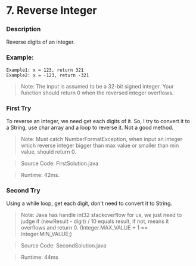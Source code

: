 # 7. Reverse Integer
### Description
Reverse digits of an integer.

### Example:
```
Example1: x = 123, return 321
Example2: x = -123, return -321
```

>Note: The input is assumed to be a 32-bit signed integer. Your function should return 0 when the reversed integer overflows.

### First Try
To reverse an integer, we need get each digits of it. So, I try to convert it to a String, use char array and a loop to reverse it. Not a good method.
>Note: Must catch NumberFormatException, when input an integer which reverse integer bigger than max value or smaller than min value, should return 0.

> Source Code: FirstSolution.java

> Runtime: 42ms.

### Second Try
Using a while loop, get each digit, don't need to convert it to String.
> Note: Java has handle int32 stackoverflow for us, we just need to judge if (newResult - digit) / 10 equals result, if not, means it overflows and return 0. (Integer.MAX_VALUE + 1 == Integer.MIN_VALUE;)

> Source Code: SecondSolution.java

>Runtime: 44ms
